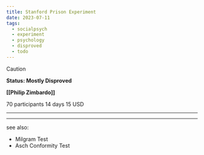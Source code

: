 ```yaml
---
title: Stanford Prison Experiment
date: 2023-07-11
tags:
  - socialpsych
  - experiment
  - psychology
  - disproved
  - todo
---
```


> [!Caution] 
> **Status: Mostly Disproved**

**[[Philip Zimbardo]]** 

70 participants 
14 days 
15 USD

---

---
see also: 
- Milgram Test
- Asch Conformity Test 